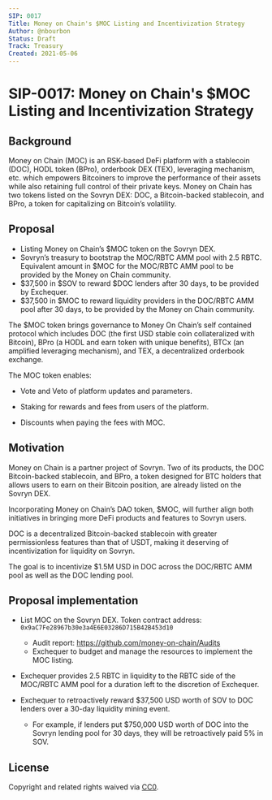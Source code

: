 ```yaml
---
SIP: 0017
Title: Money on Chain's $MOC Listing and Incentivization Strategy
Author: @nbourbon
Status: Draft
Track: Treasury
Created: 2021-05-06
---
```


# SIP-0017: Money on Chain's $MOC Listing and Incentivization Strategy

## Background

Money on Chain (MOC) is an RSK-based DeFi platform with a stablecoin (DOC), HODL token (BPro), orderbook DEX (TEX), leveraging mechanism, etc. which empowers Bitcoiners to improve the performance of their assets while also retaining full control of their private keys. Money on Chain has two tokens listed on the Sovryn DEX: DOC, a Bitcoin-backed stablecoin, and BPro, a token for capitalizing on Bitcoin’s volatility.

## Proposal

- Listing Money on Chain’s $MOC token on the Sovryn DEX.  
- Sovryn’s treasury to bootstrap the MOC/RBTC AMM pool with 2.5 RBTC. Equivalent amount in $MOC for the MOC/RBTC AMM pool to be provided by the Money on Chain community.  
- $37,500 in $SOV to reward $DOC lenders after 30 days, to be provided by Exchequer. 
- $37,500 in $MOC to reward liquidity providers in the DOC/RBTC AMM pool after 30 days, to be provided by the Money on Chain community. 

The $MOC token brings governance to Money On Chain’s self contained protocol which includes DOC (the first USD stable coin collateralized with Bitcoin), BPro (a HODL and earn token with unique benefits), BTCx (an amplified leveraging mechanism), and TEX, a decentralized orderbook exchange.

The MOC token enables:

- Vote and Veto of platform updates and parameters.  

- Staking for rewards and fees from users of the platform.  

- Discounts when paying the fees with MOC.  

## Motivation

Money on Chain is a partner project of Sovryn. Two of its products, the DOC Bitcoin-backed stablecoin, and BPro, a token designed for BTC holders that allows users to earn on their Bitcoin position, are already listed on the Sovryn DEX.

Incorporating Money on Chain’s DAO token, $MOC, will further align both initiatives in bringing more DeFi products and features to Sovryn users.

DOC is a decentralized Bitcoin-backed stablecoin with greater permissionless features than that of USDT, making it deserving of incentivization for liquidity on Sovryn.

The goal is to incentivize $1.5M USD in DOC across the DOC/RBTC AMM pool as well as the DOC lending pool.

## Proposal implementation

- List MOC on the Sovryn DEX. Token contract address: `0x9aC7Fe28967b30e3a4E6E03286D715B42B453d10`  
  - Audit report: https://github.com/money-on-chain/Audits  
  - Exchequer to budget and manage the resources to implement the MOC listing.

- Exchequer provides 2.5 RBTC in liquidity to the RBTC side of the MOC/RBTC AMM pool for a duration left to the discretion of Exchequer.

- Exchequer to retroactively reward $37,500 USD worth of SOV to DOC lenders over a 30-day liquidity mining event.
  - For example, if lenders put $750,000 USD worth of DOC into the Sovryn lending pool for 30 days, they will be retroactively paid 5% in SOV.

## License
Copyright and related rights waived via [CC0](https://creativecommons.org/publicdomain/zero/1.0/).
